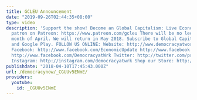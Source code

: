 ```yaml
---
title: GCLEU Announcement
date: "2019-09-26T02:44:35+08:00"
type: video
description: 'Support the show! Become an Global Capitalism: Live Economic Update
  patron on Patreon: https://www.patreon.com/gcleu There will be no lecture for the
  month of April. We will return in May 2018. Subscribe to Global Capitalism on iTunes
  and Google Play. FOLLOW US ONLINE: Website: http://www.democracyatwork.info http://www.rdwolff.com
  Facebook: http://www.facebook.com/EconomicUpdate http://www.facebook.com/RichardDWolff
  http://www.facebook.com/DemocracyatWrk Twitter: http://twitter.com/profwolff http://twitter.com/democracyatwrk
  Instagram: http://instagram.com/democracyatwrk Shop our Store: http://bit.ly/2JkxIfy'
publishdate: "2018-04-10T17:45:43.000Z"
url: /democracynow/_CGUUv5ENmE/
providers:
  youtube:
    id: _CGUUv5ENmE
---
```

